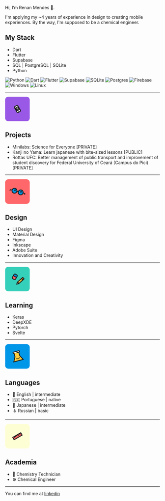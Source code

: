 Hi, I’m Renan Mendes 👋. 

I'm applying my ~4 years of experience in design to creating mobile experiences.
By the way, I'm supposed to be a chemical engineer.


## My Stack
- Dart
- Flutter
- Supabase
- SQL | PostgreSQL | SQLite
- Python

![Python](https://img.shields.io/badge/Python-3776AB?style=for-the-badge&logo=python&logoColor=white)
![Dart](https://img.shields.io/badge/Dart-0175C2?style=for-the-badge&logo=dart&logoColor=white)
![Flutter](https://img.shields.io/badge/Flutter-02569B?style=for-the-badge&logo=flutter&logoColor=white)
![Supabase](https://img.shields.io/badge/Supabase-3ECF8E?style=for-the-badge&logo=supabase&logoColor=white)
![SQLite](https://img.shields.io/badge/SQLite-07405E?style=for-the-badge&logo=sqlite&logoColor=white)
![Postgres](https://img.shields.io/badge/PostgreSQL-316192?style=for-the-badge&logo=postgresql&logoColor=white)
![Firebase](https://img.shields.io/badge/firebase-%23039BE5.svg?style=for-the-badge&logo=firebase)
![Windows](https://img.shields.io/badge/Windows-017AD7?style=for-the-badge&logo=windows&logoColor=white)
![Linux](https://img.shields.io/badge/Linux-E34F26?style=for-the-badge&logo=linux&logoColor=black)

--------


[<img  height='80' alt='Smartphone' src='smartphone.svg'/>](smartphone.svg) 
## Projects
- Minilabs: Science for Everyone [PRIVATE]
- Kanji no Yama: Learn japanese with bite-sized lessons [PUBLIC]
- Rottas UFC: Better management of public transport and improvement of student discovery for Federal University of Ceará (Campus do Pici) [PRIVATE]

---
  
[<img  height='80' alt='Glasses' src='oculos.svg'/>](oculos.svg) 
## Design

- UI Design
- Material Design
- Figma
- Inkscape
- Adobe Suite
- Innovation and Creativity

---

[<img  height='80' alt='Pencil and eraser' src='lapis.svg'/>](lapis.svg) 
## Learning
- Keras
- DeepXDE
- Pytorch
- Svelte

---

[<img  height='80' alt='Erl' src='erl.svg'/>](erl.svg) 
## Languages
- 🗽 English | intermediate
- 🇧🇷 Portuguese | native
- 🗾 Japanese | intermediate
- 🪆 Russian | basic

---

[<img  height='80' alt='Ruler' src='regua.svg'/>](regua.svg) 
## Academia
- :test_tube: Chemistry Technician
- :gear: Chemical Engineer

---

You can find me at [linkedin](https://www.linkedin.com/in/renan-mendes-frota/)

<!---
takenoto/takenoto is a ✨ special ✨ repository because its `README.md` (this file) appears on your GitHub profile.
You can click the Preview link to take a look at your changes.
--->
